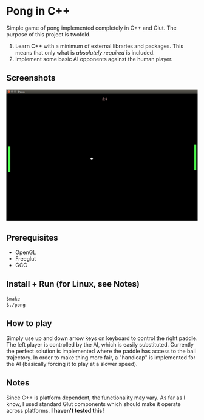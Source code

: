 # Pong in C++
Simple game of pong implemented completely in C++ and Glut. The purpose of this project is twofold. 

1. Learn C++ with a minimum of external libraries and packages. This means that only what is *absolutely required* is included.
2. Implement some basic AI opponents against the human player. 

## Screenshots
![Screen shot of gameplay](images/screen2.png)

## Prerequisites 
* OpenGL
* Freeglut
* GCC

## Install + Run (for Linux, see Notes)
```
$make
$./pong
```

## How to play
Simply use up and down arrow keys on keyboard to control the right paddle. The left player is controlled by the AI, which is easily substituted. Currently the perfect solution is implemented where the paddle has access to the ball trajectory. In order to make thing more fair, a "handicap" is implemented for the AI (basically forcing it to play at a slower speed).

## Notes
Since C++ is platform dependent, the functionality may vary. As far as I know, I used standard Glut components which should make it operate across platforms. **I haven't tested this!**